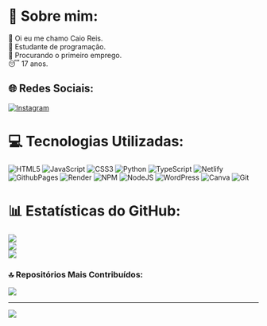 # 👀 Sobre mim:
👋 Oi eu me chamo Caio Reis.<br>📕  Estudante de programação. <br>💼 Procurando o primeiro emprego.<br>😴 17 anos.


## 🌐 Redes Sociais:
[![Instagram](https://img.shields.io/badge/Instagram-%23E4405F.svg?logo=Instagram&logoColor=white)](https://instagram.com/Caio.xyz_) 

# 💻 Tecnologias Utilizadas:
![HTML5](https://img.shields.io/badge/html5-%23E34F26.svg?style=flat&logo=html5&logoColor=white) ![JavaScript](https://img.shields.io/badge/javascript-%23323330.svg?style=flat&logo=javascript&logoColor=%23F7DF1E) ![CSS3](https://img.shields.io/badge/css3-%231572B6.svg?style=flat&logo=css3&logoColor=white) ![Python](https://img.shields.io/badge/python-3670A0?style=flat&logo=python&logoColor=ffdd54) ![TypeScript](https://img.shields.io/badge/typescript-%23007ACC.svg?style=flat&logo=typescript&logoColor=white) ![Netlify](https://img.shields.io/badge/netlify-%23000000.svg?style=flat&logo=netlify&logoColor=#00C7B7) ![GithubPages](https://img.shields.io/badge/github%20pages-121013?style=flat&logo=github&logoColor=white) ![Render](https://img.shields.io/badge/Render-%46E3B7.svg?style=flat&logo=render&logoColor=white) ![NPM](https://img.shields.io/badge/NPM-%23CB3837.svg?style=flat&logo=npm&logoColor=white) ![NodeJS](https://img.shields.io/badge/node.js-6DA55F?style=flat&logo=node.js&logoColor=white) ![WordPress](https://img.shields.io/badge/WordPress-%23117AC9.svg?style=flat&logo=WordPress&logoColor=white) ![Canva](https://img.shields.io/badge/Canva-%2300C4CC.svg?style=flat&logo=Canva&logoColor=white) ![Git](https://img.shields.io/badge/git-%23F05033.svg?style=flat&logo=git&logoColor=white)
# 📊 Estatísticas do GitHub:
![](https://github-readme-stats.vercel.app/api?username=caioreis29974&theme=neon&hide_border=false&include_all_commits=true&count_private=false)<br/>
![](https://github-readme-streak-stats.herokuapp.com/?user=caioreis29974&theme=neon&hide_border=false)<br/>
![](https://github-readme-stats.vercel.app/api/top-langs/?username=caioreis29974&theme=neon&hide_border=false&include_all_commits=true&count_private=false&layout=compact)

### 🔝 Repositórios Mais Contribuídos:
![](https://github-contributor-stats.vercel.app/api?username=caioreis29974&limit=5&theme=neon&combine_all_yearly_contributions=true)

---
[![](https://visitcount.itsvg.in/api?id=caioreis29974&icon=9&color=11)](https://visitcount.itsvg.in)